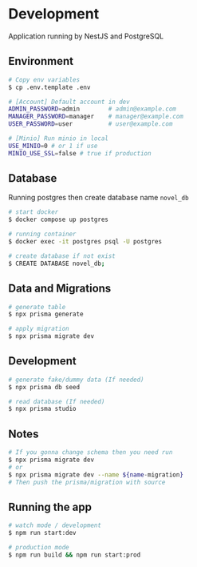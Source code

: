 # Development

Application running by NestJS and PostgreSQL

## Environment

```bash
# Copy env variables
$ cp .env.template .env

# [Account] Default account in dev
ADMIN_PASSWORD=admin        # admin@example.com
MANAGER_PASSWORD=manager    # manager@example.com
USER_PASSWORD=user          # user@example.com

# [Minio] Run minio in local
USE_MINIO=0 # or 1 if use
MINIO_USE_SSL=false # true if production
```

## Database

Running postgres then create database name `novel_db`

```bash
# start docker
$ docker compose up postgres

# running container
$ docker exec -it postgres psql -U postgres

# create database if not exist
$ CREATE DATABASE novel_db;
```

## Data and Migrations

```bash
# generate table
$ npx prisma generate

# apply migration
$ npx prisma migrate dev
```

## Development

```bash
# generate fake/dummy data (If needed)
$ npx prisma db seed

# read database (If needed)
$ npx prisma studio
```

## Notes

```bash
# If you gonna change schema then you need run
$ npx prisma migrate dev
# or
$ npx prisma migrate dev --name ${name-migration}
# Then push the prisma/migration with source
```

## Running the app

```bash
# watch mode / development
$ npm run start:dev

# production mode
$ npm run build && npm run start:prod
```
